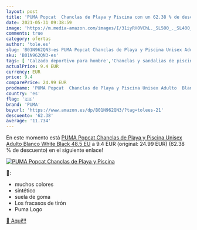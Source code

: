 ```yaml
---
layout: post
title: 'PUMA Popcat  Chanclas de Playa y Piscina con un 62.38 % de descuento'
date: 2021-05-31 09:38:59
image: 'https://m.media-amazon.com/images/I/31iyRH0VChL._SL500_._SL400_.jpg'
comments: true
category: ofertas
author: 'tole.es'
slug: 'B01N962QN3-es PUMA Popcat Chanclas de Playa y Piscina Unisex Adulto...'
sku: 'B01N962QN3-es'
tags: [ 'Calzado deportivo para hombre','Chanclas y sandalias de piscina para hombre','Zapatillas y calzado deportivo para hombre','Zapatos','Zapatos para hombre','Zapatos y complementos','chanclas','puma', ]
actualPrice: 9.4 EUR
currency: EUR
price: 9.4
comparePrice: 24.99 EUR
prodname: 'PUMA Popcat  Chanclas de Playa y Piscina Unisex Adulto  Blanco White Black  48.5 EU'
country: 'es'
flag: '🇪🇸'
brand: 'PUMA'
buyurl: 'https://www.amazon.es/dp/B01N962QN3/?tag=tolees-21'
descuento: '62.38'
average: '11.734'
---
```


En este momento está [PUMA Popcat  Chanclas de Playa y Piscina Unisex Adulto  Blanco White Black  48.5 EU](https://www.amazon.es/dp/B01N962QN3/?tag=tolees-21) a 9.4 EUR (original: 24.99 EUR) (62.38 %  de descuento) en el siguiente enlace!

[![PUMA Popcat  Chanclas de Playa y Piscina](https://m.media-amazon.com/images/I/31iyRH0VChL._SL500_._SL400_.jpg)](https://www.amazon.es/dp/B01N962QN3/?tag=tolees-21)

🔎:

- muchos colores
- sintético
- suela de goma
- Los fracasos de tirón
- Puma Logo

[🛒 Aquí!!!](https://www.amazon.es/dp/B01N962QN3/?tag=tolees-21)
